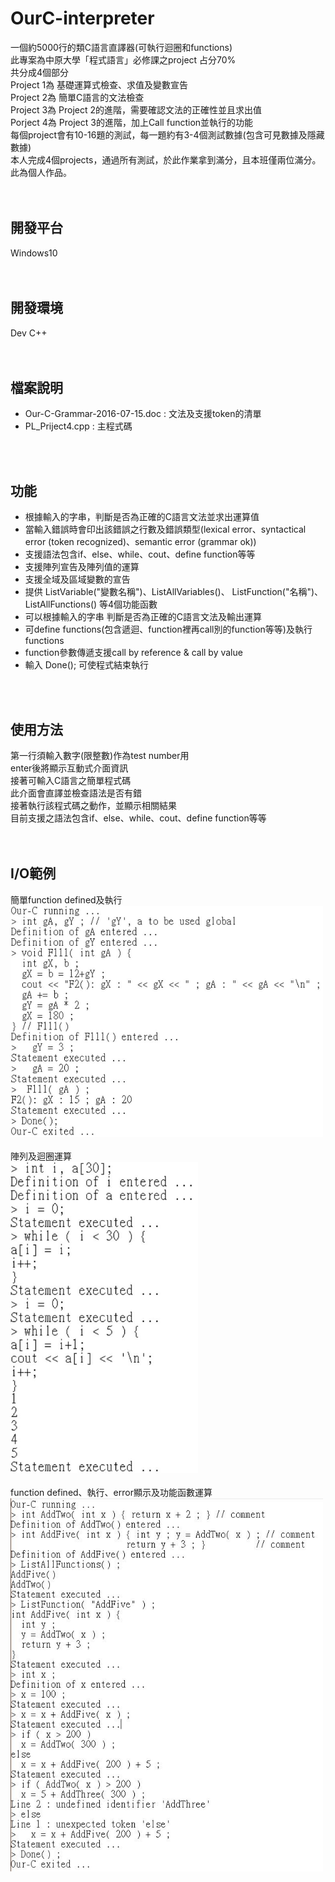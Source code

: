 # OurC-interpreter
一個約5000行的類C語言直譯器(可執行迴圈和functions)<br>
此專案為中原大學「程式語言」必修課之project 占分70%<br>
共分成4個部分<br>
Project 1為 基礎運算式檢查、求值及變數宣告<br>
Project 2為 簡單C語言的文法檢查<br>
Project 3為 Project 2的進階，需要確認文法的正確性並且求出值<br>
Porject 4為 Project 3的進階，加上Call function並執行的功能<br>
每個project會有10-16題的測試，每一題約有3-4個測試數據(包含可見數據及隱藏數據)<br>
本人完成4個projects，通過所有測試，於此作業拿到滿分，且本班僅兩位滿分。<br>
此為個人作品。<br>
<br>
<br>

## 開發平台
Windows10<br>
<br>
<br>

## 開發環境
Dev C++<br>
<br>
<br>

## 檔案說明
* Our-C-Grammar-2016-07-15.doc : 文法及支援token的清單
* PL_Priject4.cpp : 主程式碼
<br>
<br>

## 功能
* 根據輸入的字串，判斷是否為正確的C語言文法並求出運算值
* 當輸入錯誤時會印出該錯誤之行數及錯誤類型(lexical error、syntactical error (token recognized)、semantic error (grammar ok))
* 支援語法包含if、else、while、cout、define function等等
* 支援陣列宣告及陣列值的運算
* 支援全域及區域變數的宣告
* 提供 ListVariable("變數名稱")、ListAllVariables()、 ListFunction("名稱")、ListAllFunctions() 等4個功能函數
* 可以根據輸入的字串 判斷是否為正確的C語言文法及輸出運算
* 可define functions(包含遞迴、function裡再call別的function等等)及執行functions
* function參數傳遞支援call by reference & call by value
* 輸入 Done(); 可使程式結束執行
<br>
<br>

## 使用方法
第一行須輸入數字(限整數)作為test number用<br>
enter後將顯示互動式介面資訊<br>
接著可輸入C語言之簡單程式碼<br>
此介面會直譯並檢查語法是否有錯<br>
接著執行該程式碼之動作，並顯示相關結果<br>
目前支援之語法包含if、else、while、cout、define function等等<br>
<br>
<br>

## I/O範例
簡單function defined及執行<br>
<img src="https://github.com/sha310139/OurC-interpreter/blob/main/Pictures/2.JPG" alt="Sample"  width="500">
<br>
<br>
陣列及迴圈運算<br>
<img src="https://github.com/sha310139/OurC-interpreter/blob/main/Pictures/3.JPG" alt="Sample"  width="300">
<br>
<br>
function defined、執行、error顯示及功能函數運算<br>
<img src="https://github.com/sha310139/OurC-interpreter/blob/main/Pictures/5.JPG" alt="Sample"  width="500">
<br>
<br>
